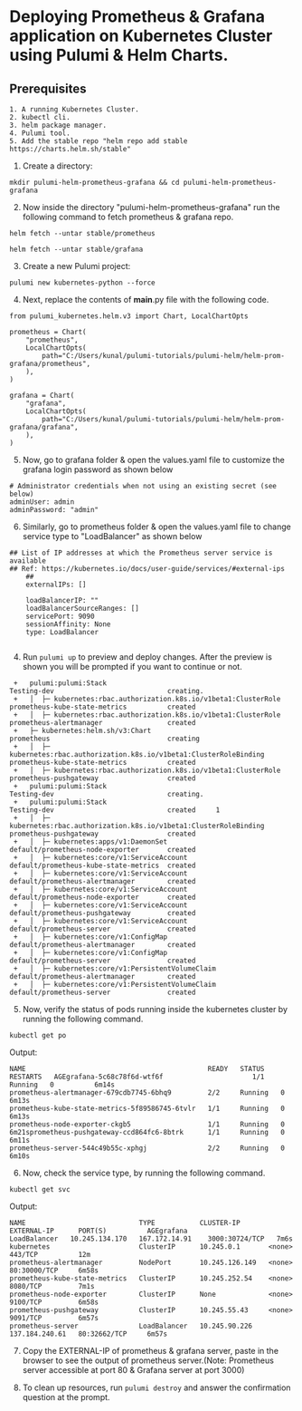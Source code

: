 
# Deploying Prometheus & Grafana application on Kubernetes Cluster using Pulumi & Helm Charts.

## Prerequisites
```
1. A running Kubernetes Cluster.
2. kubectl cli.
3. helm package manager.
4. Pulumi tool.
5. Add the stable repo "helm repo add stable https://charts.helm.sh/stable"

```

1. Create a directory:

```
mkdir pulumi-helm-prometheus-grafana && cd pulumi-helm-prometheus-grafana

```

2. Now inside the directory "pulumi-helm-prometheus-grafana" run the following command to fetch prometheus & grafana repo.

```
helm fetch --untar stable/prometheus

helm fetch --untar stable/grafana

```
3. Create a new Pulumi project:

```
pulumi new kubernetes-python --force

```
4. Next, replace the contents of __main__.py file with the following code.

```
from pulumi_kubernetes.helm.v3 import Chart, LocalChartOpts

prometheus = Chart(
    "prometheus",
    LocalChartOpts(
        path="C:/Users/kunal/pulumi-tutorials/pulumi-helm/helm-prom-grafana/prometheus",
    ),
)

grafana = Chart(
    "grafana",
    LocalChartOpts(
        path="C:/Users/kunal/pulumi-tutorials/pulumi-helm/helm-prom-grafana/grafana",
    ),
)

```

5. Now, go to grafana folder & open the values.yaml file to customize the grafana login password as shown below

```
# Administrator credentials when not using an existing secret (see below)
adminUser: admin
adminPassword: "admin"

```
6. Similarly, go to prometheus folder & open the values.yaml file to change service type to "LoadBalancer" as shown below

```
## List of IP addresses at which the Prometheus server service is available
## Ref: https://kubernetes.io/docs/user-guide/services/#external-ips
    ##
    externalIPs: []

    loadBalancerIP: ""
    loadBalancerSourceRanges: []
    servicePort: 9090
    sessionAffinity: None
    type: LoadBalancer
    
```

4. Run `pulumi up` to preview and deploy changes.  After the preview is shown you will be
    prompted if you want to continue or not.
```
 +   pulumi:pulumi:Stack                                                    Testing-dev                            creating.      
 +   │  ├─ kubernetes:rbac.authorization.k8s.io/v1beta1:ClusterRole         prometheus-kube-state-metrics          created        
 +   │  ├─ kubernetes:rbac.authorization.k8s.io/v1beta1:ClusterRole         prometheus-alertmanager                created        
 +   ├─ kubernetes:helm.sh/v3:Chart                                         prometheus                             creating       
 +   │  ├─ kubernetes:rbac.authorization.k8s.io/v1beta1:ClusterRoleBinding  prometheus-kube-state-metrics          created        
 +   │  ├─ kubernetes:rbac.authorization.k8s.io/v1beta1:ClusterRole         prometheus-pushgateway                 created        
 +   pulumi:pulumi:Stack                                                    Testing-dev                            creating.      
 +   pulumi:pulumi:Stack                                                    Testing-dev                            created     1  
 +   │  ├─ kubernetes:rbac.authorization.k8s.io/v1beta1:ClusterRoleBinding  prometheus-pushgateway                 created        
 +   │  ├─ kubernetes:apps/v1:DaemonSet                                     default/prometheus-node-exporter       created        
 +   │  ├─ kubernetes:core/v1:ServiceAccount                                default/prometheus-kube-state-metrics  created        
 +   │  ├─ kubernetes:core/v1:ServiceAccount                                default/prometheus-alertmanager        created        
 +   │  ├─ kubernetes:core/v1:ServiceAccount                                default/prometheus-node-exporter       created        
 +   │  ├─ kubernetes:core/v1:ServiceAccount                                default/prometheus-pushgateway         created        
 +   │  ├─ kubernetes:core/v1:ServiceAccount                                default/prometheus-server              created        
 +   │  ├─ kubernetes:core/v1:ConfigMap                                     default/prometheus-alertmanager        created        
 +   │  ├─ kubernetes:core/v1:ConfigMap                                     default/prometheus-server              created        
 +   │  ├─ kubernetes:core/v1:PersistentVolumeClaim                         default/prometheus-alertmanager        created        
 +   │  ├─ kubernetes:core/v1:PersistentVolumeClaim                         default/prometheus-server              created  

```


5. Now, verify the status of pods running inside the kubernetes cluster by running the following command.

```
kubectl get po

```
Output:

```
NAME                                             READY   STATUS    RESTARTS   AGEgrafana-5c68c78f6d-wtf6f                      1/1     Running   0          6m14s
prometheus-alertmanager-679cdb7745-6bhq9         2/2     Running   0          6m13s
prometheus-kube-state-metrics-5f89586745-6tvlr   1/1     Running   0          6m13s
prometheus-node-exporter-ckgb5                   1/1     Running   0          6m21sprometheus-pushgateway-ccd864fc6-8btrk      1/1     Running   0          6m11s
prometheus-server-544c49b55c-xphgj               2/2     Running   0          6m10s

```
6. Now, check the service type, by running the following command.

```
kubectl get svc

```
Output:

```
NAME                            TYPE           CLUSTER-IP       EXTERNAL-IP      PORT(S)          AGEgrafana                      LoadBalancer   10.245.134.170   167.172.14.91    3000:30724/TCP   7m6s
kubernetes                      ClusterIP      10.245.0.1       <none>           443/TCP          12m
prometheus-alertmanager         NodePort       10.245.126.149   <none>           80:30000/TCP     6m58s
prometheus-kube-state-metrics   ClusterIP      10.245.252.54    <none>           8080/TCP         7m1s
prometheus-node-exporter        ClusterIP      None             <none>           9100/TCP         6m58s
prometheus-pushgateway          ClusterIP      10.245.55.43     <none>           9091/TCP         6m57s
prometheus-server               LoadBalancer   10.245.90.226    137.184.240.61   80:32662/TCP     6m57s

```
7. Copy the EXTERNAL-IP of prometheus & grafana server, paste in the browser to see the output of prometheus server.(Note: Prometheus server accessible at port 80 & Grafana server at port 3000)

8. To clean up resources, run `pulumi destroy` and answer the confirmation question at the prompt.
